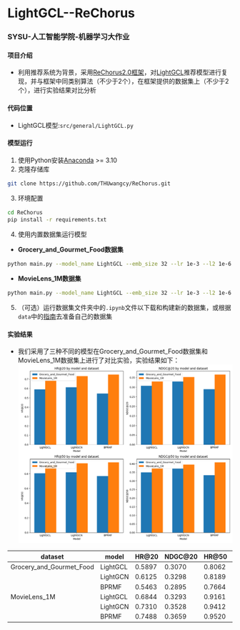 # LightGCL--ReChorus

### SYSU-人工智能学院-机器学习大作业
#### 项目介绍
- 利用推荐系统为背景，采用[ReChorus2.0框架](https://github.com/THUwangcy/ReChorus)，对[LightGCL](https://github.com/HKUDS/LightGCL)推荐模型进行复现，并与框架中同类别算法（不少于2个），在框架提供的数据集上（不少于2个），进行实验结果对比分析

#### 代码位置
- LightGCL模型:`src/general/LightGCL.py`

#### 模型运行
1. 使用Python安装[Anaconda](https://docs.conda.io/en/latest/miniconda.html) >= 3.10
2. 克隆存储库

```bash
git clone https://github.com/THUwangcy/ReChorus.git
```

3. 环境配置

```bash
cd ReChorus
pip install -r requirements.txt
```

4. 使用内置数据集运行模型

- **Grocery_and_Gourmet_Food数据集**
```bash
python main.py --model_name LightGCL --emb_size 32 --lr 1e-3 --l2 1e-6 --dataset Grocery_and_Gourmet_Food
```
- **MovieLens_1M数据集**
```bash
python main.py --model_name LightGCL --emb_size 32 --lr 1e-3 --l2 1e-6 --dataset MovieLens_1M
```

5. （可选）运行数据集文件夹中的`.ipynb`文件以下载和构建新的数据集，或根据`data`中的[指南](https://github.com/Hjq-666/LightGCL-ReChorus/blob/main/data/README.md)去准备自己的数据集

#### 实验结果
- 我们采用了三种不同的模型在Grocery_and_Gourmet_Food数据集和MovieLens_1M数据集上进行了对比实验，实验结果如下：
![result](result.png)

| dataset                      | model    | HR@20 | NDGC@20 | HR@50 | NDGC@50 |
|------------------------------|----------|-------|---------|-------|---------|
| Grocery_and_Gourmet_Food     | LightGCL | 0.5897| 0.3070  | 0.8062| 0.3497  |
|                              | LightGCN | 0.6125| 0.3298  | 0.8189| 0.3706  |
|                              | BPRMF    | 0.5463| 0.2895  | 0.7664| 0.3329  |
| MovieLens_1M                 | LightGCL | 0.6844| 0.3293  | 0.9161| 0.3756  |
|                              | LightGCN | 0.7310| 0.3528  | 0.9412| 0.3951  |
|                              | BPRMF    | 0.7488| 0.3659  | 0.9520| 0.4068  |



